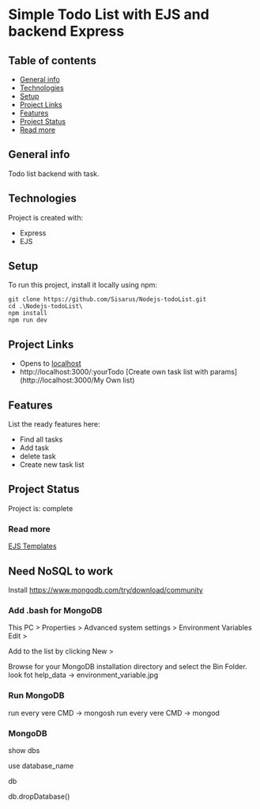 # Simple Todo List with EJS and backend Express

## Table of contents
* [General info](#general-info)
* [Technologies](#technologies)
* [Setup](#setup)
* [Project Links](#project-links)
* [Features](#features)
* [Project Status](#project-status)
* [Read more](#read-more)

## General info
Todo list backend with task. 

## Technologies
Project is created with:
 * Express
 * EJS

## Setup
To run this project, install it locally using npm:
```
git clone https://github.com/Sisarus/Nodejs-todoList.git
cd .\Nodejs-todoList\
npm install
npm run dev
```

## Project Links

* Opens to [localhost](http://localhost:3000)
* http://localhost:3000/:yourTodo [Create own task list with params](http://localhost:3000/My Own list)

## Features
List the ready features here:

 * Find all tasks
 * Add task
 * delete task
 * Create new task list

## Project Status
Project is: complete

<!-- in progress / complete / no longer being worked on. If you are no longer working on it, provide reasons why. -->

### Read more

[EJS Templates](https://ejs.co/)

## Need NoSQL to work

Install https://www.mongodb.com/try/download/community

### Add .bash for MongoDB

This PC > Properties > Advanced system settings > Environment Variables
Edit >

Add to the list by clicking New >

Browse for your MongoDB installation directory and select the Bin Folder.
look fot help_data -> environment_variable.jpg

### Run MongoDB

run every vere CMD -> mongosh
run every vere CMD -> mongod

### MongoDB

show dbs

use database_name

db

db.dropDatabase()
